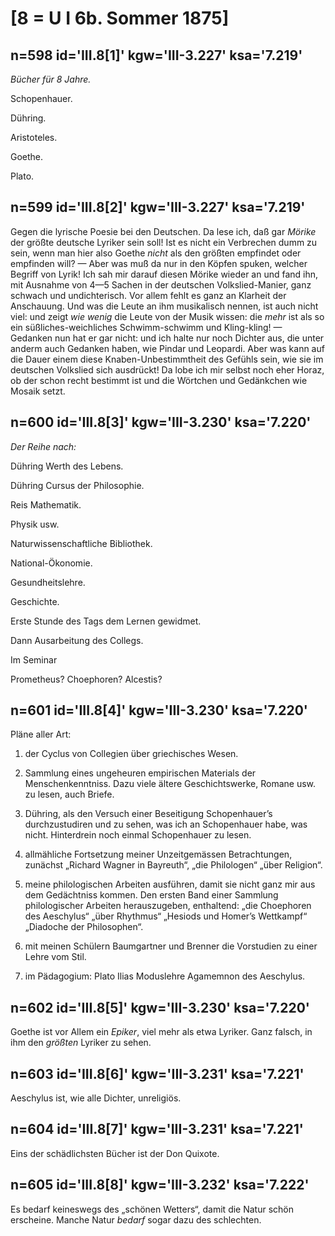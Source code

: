 # [8 = U I 6b. Sommer 1875]

## n=598 id='III.8[1]' kgw='III-3.227' ksa='7.219'

*Bücher für 8 Jahre.*

Schopenhauer.

Dühring.

Aristoteles.

Goethe.

Plato.

## n=599 id='III.8[2]' kgw='III-3.227' ksa='7.219'

Gegen die lyrische Poesie bei den Deutschen. Da lese ich, daß gar *Mörike* der größte deutsche Lyriker sein soll! Ist es nicht ein Verbrechen dumm zu sein, wenn man hier also Goethe *nicht* als den größten empfindet oder empfinden will? — Aber was muß da nur in den Köpfen spuken, welcher Begriff von Lyrik! Ich sah mir darauf diesen Mörike wieder an und fand ihn, mit Ausnahme von 4—5 Sachen in der deutschen Volkslied-Manier, ganz schwach und undichterisch. Vor allem fehlt es ganz an Klarheit der Anschauung. Und was die Leute an ihm musikalisch nennen, ist auch nicht viel: und zeigt *wie wenig* die Leute von der Musik wissen: die *mehr* ist als so ein süßliches-weichliches Schwimm-schwimm und Kling-kling! — Gedanken nun hat er gar nicht: und ich halte nur noch Dichter aus, die unter anderm auch Gedanken haben, wie Pindar und Leopardi. Aber was kann auf die Dauer einem diese Knaben-Unbestimmtheit des Gefühls sein, wie sie im deutschen Volkslied sich ausdrückt! Da lobe ich mir selbst noch eher Horaz, ob der schon recht bestimmt ist und die Wörtchen und Gedänkchen wie Mosaik setzt.

## n=600 id='III.8[3]' kgw='III-3.230' ksa='7.220'

*Der Reihe nach:*

Dühring Werth des Lebens.

Dühring Cursus der Philosophie.

Reis Mathematik.

Physik usw.

Naturwissenschaftliche Bibliothek.

National-Ökonomie.

Gesundheitslehre.

Geschichte.

Erste Stunde des Tags dem Lernen gewidmet.

Dann Ausarbeitung des Collegs.

Im Seminar 

Prometheus?
Choephoren?
Alcestis?

## n=601 id='III.8[4]' kgw='III-3.230' ksa='7.220'

Pläne aller Art:

1) der Cyclus von Collegien über griechisches Wesen.

2) Sammlung eines ungeheuren empirischen Materials der Menschenkenntniss. Dazu viele ältere Geschichtswerke, Romane usw. zu lesen, auch Briefe.

3) Dühring, als den Versuch einer Beseitigung Schopenhauer’s durchzustudiren und zu sehen, was ich an Schopenhauer habe, was nicht. Hinterdrein noch einmal Schopenhauer zu lesen.

4) allmähliche Fortsetzung meiner Unzeitgemässen Betrachtungen, zunächst „Richard Wagner in Bayreuth“, „die Philologen“ „über Religion“.

5) meine philologischen Arbeiten ausführen, damit sie nicht ganz mir aus dem Gedächtniss kommen. Den ersten Band einer Sammlung philologischer Arbeiten herauszugeben, enthaltend: „die Choephoren des Aeschylus“ „über Rhythmus“ „Hesiods und Homer’s Wettkampf“ „Diadoche der Philosophen“.

6) mit meinen Schülern Baumgartner und Brenner die Vorstudien zu einer Lehre vom Stil.

7) im Pädagogium: Plato Ilias Moduslehre Agamemnon des Aeschylus.

## n=602 id='III.8[5]' kgw='III-3.230' ksa='7.220'

Goethe ist vor Allem ein *Epiker*, viel mehr als etwa Lyriker. Ganz falsch, in ihm den *größten* Lyriker zu sehen.

## n=603 id='III.8[6]' kgw='III-3.231' ksa='7.221'

Aeschylus ist, wie alle Dichter, unreligiös.

## n=604 id='III.8[7]' kgw='III-3.231' ksa='7.221'

Eins der schädlichsten Bücher ist der Don Quixote.

## n=605 id='III.8[8]' kgw='III-3.232' ksa='7.222'

Es bedarf keineswegs des „schönen Wetters“, damit die Natur schön erscheine. Manche Natur *bedarf* sogar dazu des schlechten.
